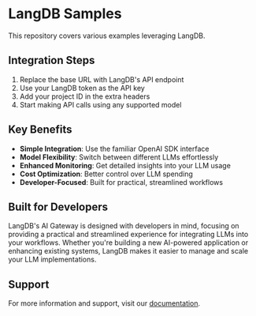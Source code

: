 # LangDB Samples

This repository covers various examples leveraging LangDB. 

## Integration Steps

1. Replace the base URL with LangDB's API endpoint
2. Use your LangDB token as the API key
3. Add your project ID in the extra headers
4. Start making API calls using any supported model

## Key Benefits

- **Simple Integration**: Use the familiar OpenAI SDK interface
- **Model Flexibility**: Switch between different LLMs effortlessly
- **Enhanced Monitoring**: Get detailed insights into your LLM usage
- **Cost Optimization**: Better control over LLM spending
- **Developer-Focused**: Built for practical, streamlined workflows

## Built for Developers

LangDB's AI Gateway is designed with developers in mind, focusing on providing a practical and streamlined experience for integrating LLMs into your workflows. Whether you're building a new AI-powered application or enhancing existing systems, LangDB makes it easier to manage and scale your LLM implementations.

## Support

For more information and support, visit our [documentation](https://docs.langdb.ai).

